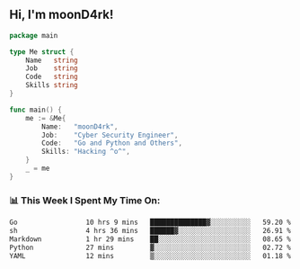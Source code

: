 <h2> Hi, I'm moonD4rk!</h2>

```go
package main

type Me struct {
	Name   string
	Job    string
	Code   string
	Skills string
}

func main() {
	me := &Me{
		Name:   "moonD4rk",
		Job:    "Cyber Security Engineer",
		Code:   "Go and Python and Others",
		Skills: "Hacking ^o^",
	}
	_ = me
}
```

<h3>📊 This Week I Spent My Time On:</h3>
<!-- <img align='right' src="https://github-readme-stats.vercel.app/api?username=moond4rk&show_icons=true&theme=radical", width="300" height="150"> -->

<!--START_SECTION:waka-->

```txt
Go                 10 hrs 9 mins   ██████████████▓░░░░░░░░░░   59.20 %
sh                 4 hrs 36 mins   ██████▓░░░░░░░░░░░░░░░░░░   26.91 %
Markdown           1 hr 29 mins    ██░░░░░░░░░░░░░░░░░░░░░░░   08.65 %
Python             27 mins         ▓░░░░░░░░░░░░░░░░░░░░░░░░   02.72 %
YAML               12 mins         ▒░░░░░░░░░░░░░░░░░░░░░░░░   01.18 %
```

<!--END_SECTION:waka-->

